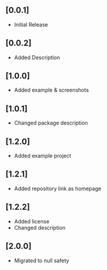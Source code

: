 ## [0.0.1]
* Initial Release

## [0.0.2]
* Added Description

## [1.0.0]
* Added example & screenshots

## [1.0.1]
* Changed package description

## [1.2.0]
* Added example project

## [1.2.1]
* Added repository link as homepage

## [1.2.2]
* Added license
* Changed description

## [2.0.0]
* Migrated to null safety